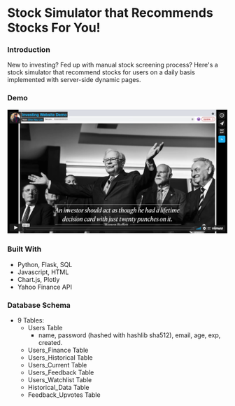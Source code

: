 # Stock Simulator that Recommends Stocks For You!

### Introduction

New to investing? Fed up with manual stock screening process? 
Here's a stock simulator that recommend stocks for users on a daily basis implemented with server-side dynamic pages. 

### Demo 

[![Website_Demo](demo.png)](https://vimeo.com/572867091)

### Built With
  - Python, Flask, SQL
  - Javascript, HTML
  - Chart.js, Plotly
  - Yahoo Finance API

### Database Schema

  - 9 Tables:
    - Users Table
      - name, password (hashed with hashlib sha512), email, age, exp, created.   
    - Users_Finance Table
    - Users_Historical Table
    - Users_Current Table
    - Users_Feedback Table
    - Users_Watchlist Table
    - Historical_Data Table
    - Feedback_Upvotes Table  


